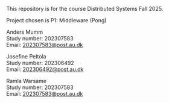 This repository is for the course Distributed Systems Fall 2025. 

Project chosen is P1: Middleware (Pong)

Anders Mumm\
Study number: 202307583 \
Email: 202307583@post.au.dk

Josefine Peltola\
Study number: 202306492 \
Email: 202306492@post.au.dk

Ramla Warsame\
Study number: 202307583 \
Email: 202307583@post.au.dk
